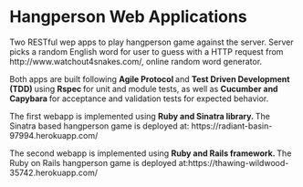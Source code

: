# Hangperson Web Applications

<p> Two RESTful wep apps to play hangperson game against the server. Server picks a random English word for user to guess with a HTTP request from http://www.watchout4snakes.com/, online random word generator. </p>

<p> Both apps are built following <b> Agile Protocol </b> and <b> Test Driven Development (TDD) </b> using <b> Rspec </b> for unit and module tests, as well as <b> Cucumber and Capybara </b> for acceptance and validation tests for expected behavior. </p>

<p> The first webapp is implemented using <b> Ruby and Sinatra library. </b>
The Sinatra based hangperson game is deployed at: https://radiant-basin-97994.herokuapp.com/ </p>

<p> The second webapp is implemented using <b> Ruby and Rails framework. </b>
The Ruby on Rails hangperson game is deployed at:https://thawing-wildwood-35742.herokuapp.com/  </p>
